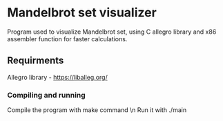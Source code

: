 # Mandelbrot set visualizer

Program used to visualize Mandelbrot set, using C allegro library and x86 assembler function for faster calculations.

## Requirments

Allegro library - https://liballeg.org/

### Compiling and running

Compile the program with make command \n
Run it with ./main
